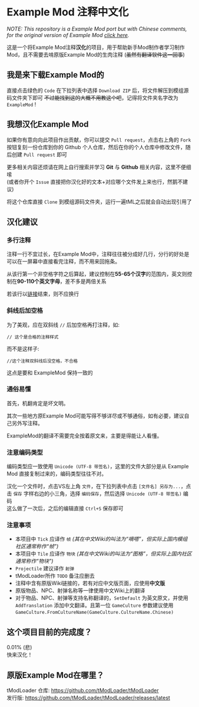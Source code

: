 ﻿# Example Mod 注释中文化

*NOTE: This repository is a Example Mod port but with Chinese comments, for the original version of Example Mod [click here](https://github.com/tModLoader/tModLoader).*

这是一个将Example Mod注释**汉化**的项目，用于帮助新手Mod制作者学习制作Mod，且不需要去啃原版Example Mod的生肉注释 (~~虽然有翻译软件这一回事~~)

## 我是来下载Example Mod的
直接点击绿色的 `Code` 在下拉列表中选择 `Download ZIP` 后，将文件解压到模组源码文件夹下即可 ~~不过能找到这的大概不用教这个吧~~，记得将文件夹名字改为 `ExampleMod` !

## 我想汉化Example Mod
如果你有意向向此项目作出贡献，你可以提交 `Pull request`，点击右上角的 `Fork` 按钮复刻一份仓库到你的 Github 个人仓库，然后在你的个人仓库中修改文件，随后创建 `Pull request` 即可

更多相关内容还烦请在网上自行搜索并学习 **Git** 与 **Github** 相关内容，这里不便细嗦  
(或者你开个 `Issue` 直接把你汉化好的文本+对应哪个文件发上来也行，然鹅不建议)

将这个仓库直接 `Clone` 到模组源码文件夹，运行一遍tML之后就会自动出现引用了

## 汉化建议
### 多行注释
注释一行不宜过长，在Example Mod中，注释往往被分成好几行，分行的好处是可以在一屏幕中直接看完注释，而不用来回拖条。

从该行第一个非空格字符之后算起，建议控制在**55-65个汉字**的范围内，英文则控制在**90-110个英文字母**，差不多是两倍关系

若该行以[链接](README.md)结束，则不应换行

### 斜线后加空格
为了美观，应在双斜线 `//` 后加空格再打注释，如:
```
// 这个是合格的注释样式
```
而不是这样子:
```
//这个注释双斜线后没空格，不合格
```
这点是要和 ExampleMod 保持一致的

### 通俗易懂
首先，机翻肯定是坏文明。

其次一些地方原Example Mod可能写得不够详尽或不够通俗，如有必要，建议自己另外写注释。

ExampleMod的翻译不需要完全按着原文来，主要是得能让人看懂。

### 注意编码类型
编码类型应一致使用 `Unicode (UTF-8 带签名)`，这里的文件大部分是从 Example Mod 直接复制过来的，编码类型往往不对。

汉化一个文件时，点击VS左上角 `文件`，在下拉列表中点击 `[文件名] 另存为...`，点击 `保存` 字样右边的小三角，选择 `编码保存`，然后选择 `Unicode (UTF-8 带签名)` 编码  
这么做了一次后，之后的编辑直接 `Ctrl+S` 保存即可

### 注意事项
- 本项目中 `Tick` 应译作 `帧` *(其在中文Wiki的叫法为“嘀嗒”，但实际上国内模组社区通常称作“帧”)*
- 本项目中 `Tile` 应译作 `物块` *(其在中文Wiki的叫法为“图格”，但实际上国内社区通常称作“物块”)*
- `Projectile` 建议译作 `射弹`
- tModLoader所作 `TODO` 备注应删去
- 注释中含有原版Wiki链接的，若有对应中文版页面，应使用**中文版**
- 原版物品、NPC、射弹名称等一律使用中文Wiki上的翻译
- 对于物品、NPC、射弹等支持名称翻译的，`SetDefault` 为英文原文，并使用 `AddTranslation` 添加中文翻译。且第一位 `GameCulture` 参数建议使用 `GameCulture.FromCultureName(GameCulture.CultureName.Chinese)`

## 这个项目目前的完成度？
0.01% (悲)  
快来汉化！

## 原版Example Mod在哪里？
tModLoader 仓库: https://github.com/tModLoader/tModLoader  
发行版: https://github.com/tModLoader/tModLoader/releases/latest
